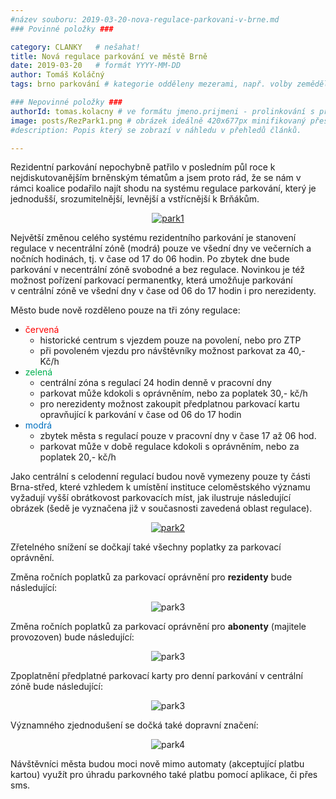 ```yaml
---
#název souboru: 2019-03-20-nova-regulace-parkovani-v-brne.md
### Povinné položky ###

category: CLANKY   # nešahat!
title: Nová regulace parkování ve městě Brně
date: 2019-03-20   # formát YYYY-MM-DD
author: Tomáš Koláčný
tags: brno parkování # kategorie odděleny mezerami, např. volby zemědělství životní-prostředí piráti (viz https://jihomoravsky.pirati.cz/tags/)

### Nepovinné položky ###
authorId: tomas.kolacny # ve formátu jmeno.prijmeni - prolinkování s profilem přes uid
image: posts/RezPark1.png # obrázek ideálně 420x677px minifikovaný přes https://tinypng.com/
#description: Popis který se zobrazí v náhledu v přehledů článků.

---
```


Rezidentní parkování nepochybně patřilo v posledním půl roce k nejdiskutovanějším brněnským tématům a jsem proto rád, že se nám v rámci koalice podařilo najít shodu na systému regulace parkování, který je jednodušší, srozumitelnější, levnější a vstřícnější k Brňákům.

<div style="text-align:center">
<a href="https://a.pirati.cz/jihomoravsky/img/posts/RezPark1.png" alt="park1" target="_blank">
<img src="https://a.pirati.cz/jihomoravsky/img/posts/RezPark1.png" alt="park1" style="max-width:100%">
</a>
</div>

Největší změnou celého systému rezidentního parkování je stanovení regulace v necentrální zóně (modrá) pouze ve všední dny ve večerních a nočních hodinách, tj. v čase od 17 do 06 hodin. Po zbytek dne bude parkování v necentrální zóně svobodné a bez regulace. Novinkou je též možnost pořízení parkovací permanentky, která umožňuje parkování v centrální zóně ve všední dny v čase od 06 do 17 hodin i pro nerezidenty.

Město bude nově rozděleno pouze na tři zóny regulace:

* <span style="color:#ff0000;">červená</span>
    - historické centrum s vjezdem pouze na povolení, nebo pro ZTP
    - při povoleném vjezdu pro návštěvníky možnost parkovat za 40,- Kč/h
* <span style="color:#00b050;">zelená</span>
    - centrální zóna s regulací 24 hodin denně v pracovní dny
    - parkovat může kdokoli s oprávněním, nebo za poplatek 30,- kč/h
    - pro nerezidenty možnost zakoupit předplatnou parkovací kartu opravňující k parkování v čase od 06 do 17 hodin
* <span style="color:#0070c0;">modrá</span>
    - zbytek města s regulací pouze v pracovní dny v čase 17 až 06 hod.
    - parkovat může v době regulace kdokoli s oprávněním, nebo za poplatek 20,- kč/h
    
Jako centrální s celodenní regulací budou nově vymezeny pouze ty části Brna-střed, které vzhledem k umístění instituce celoměstského významu vyžadují vyšší obrátkovost parkovacích míst, jak ilustruje následující obrázek (šedě je vyznačena již v současnosti zavedená oblast regulace).

<div style="text-align:center">    
<a href="https://a.pirati.cz/jihomoravsky/img/posts/RezPark2.png" alt="park2" target="_blank">
<img src="https://a.pirati.cz/jihomoravsky/img/posts/RezPark2.png" alt="park2" style="max-width:100%">
</a>
</div>

Zřetelného snížení se dočkají také všechny poplatky za parkovací oprávnění.

Změna ročních poplatků za parkovací oprávnění pro **rezidenty** bude následující:

<div style="text-align:center">
<img src="https://a.pirati.cz/jihomoravsky/img/posts/RezPark3a.png" alt="park3" style="max-width:100%">
</div>

Změna ročních poplatků za parkovací oprávnění pro **abonenty** (majitele provozoven) bude následující:

<div style="text-align:center">
<img src="https://a.pirati.cz/jihomoravsky/img/posts/RezPark3b.png" alt="park3" style="max-width:100%">
</div>

Zpoplatnění předplatné parkovací karty pro denní parkování v centrální zóně bude následující:

<div style="text-align:center">
<img src="https://a.pirati.cz/jihomoravsky/img/posts/RezPark3c.png" alt="park3" style="max-width:100%">
</div>

Významného zjednodušení se dočká také dopravní značení:

<div style="text-align:center">
<img src="https://a.pirati.cz/jihomoravsky/img/posts/RezPark4.png" alt="park4" style="max-width:100%">
</div>

Návštěvníci města budou moci nově mimo automaty (akceptující platbu kartou) využít pro úhradu parkovného také platbu pomocí aplikace, či přes sms.
